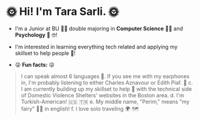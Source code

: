 # :sun_with_face: Hi! I'm Tara Sarli. :sun_with_face:


- I'm a Junior at BU :woman_student: double majoring in **Computer Science** :woman_technologist: and **Psychology** :partying_face: :nerd_face:!
- I'm interested in learning everything tech related and applying my skillset to help people :smiling_face_with_three_hearts:!


- :stuck_out_tongue_winking_eye: **Fun facts:** :stuck_out_tongue_winking_eye:
> I can speak almost 6 languages :call_me_hand:.
> If you see me with my earphones in, I'm probably listening to either Charles Aznavour or Edith Piaf. :woman_dancing:
    c. I am currently building up my skillset to help :crossed_fingers: with the technical side of Domestic Violence Shelters' websites in the Boston area. 
    d. I'm Turkish-American! :us: :tr:
    e. My middle name, "Perim," means "my fairy" :fairy_woman: in english!
    f. I love solo traveling :earth_africa: :world_map:
